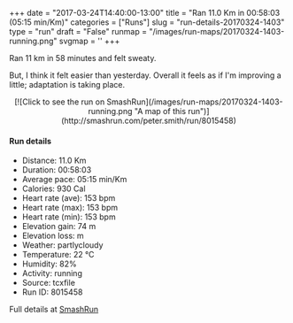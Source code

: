 +++
date = "2017-03-24T14:40:00-13:00"
title = "Ran 11.0 Km in 00:58:03 (05:15 min/Km)"
categories = ["Runs"]
slug = "run-details-20170324-1403"
type = "run"
draft = "False"
runmap = "/images/run-maps/20170324-1403-running.png"
svgmap = '<polyline points="0 56, 0 57, 1 60, 1 60, 7 55, 7 55, 10 51, 18 48, 22 50, 24 50, 25 48, 26 48, 26 47, 27 46, 31 45, 44 46, 47 47, 54 54, 58 56, 62 56, 68 56, 73 55, 79 54, 82 52, 89 53, 92 54, 97 52, 100 49, 98 45, 97 40, 97 41, 98 44, 100 49, 95 53, 93 54, 83 52, 79 54, 70 57, 62 57, 55 55, 44 46, 41 46, 32 45, 27 46, 23 50, 19 48, 17 48, 11 50, 7 55">'
+++

Ran 11 km in 58 minutes and felt sweaty. 

But, I think it felt easier than yesterday. Overall it feels as if I'm improving a little; adaptation is taking place.  

<!--more-->

<center>
[![Click to see the run on SmashRun](/images/run-maps/20170324-1403-running.png "A map of this run")](http://smashrun.com/peter.smith/run/8015458)
</center>

#### Run details

* Distance: 11.0 Km
* Duration: 00:58:03
* Average pace: 05:15 min/Km
* Calories: 930 Cal
* Heart rate (ave): 153 bpm
* Heart rate (max): 153 bpm
* Heart rate (min): 153 bpm
* Elevation gain: 74 m
* Elevation loss:  m
* Weather: partlycloudy
* Temperature: 22 &deg;C
* Humidity: 82%
* Activity: running
* Source: tcxfile
* Run ID: 8015458

Full details at [SmashRun](http://smashrun.com/peter.smith/run/8015458)